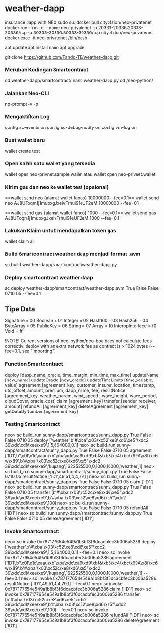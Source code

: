 # weather-dapp
insurance dapp with NEO
sudo su.
docker pull cityofzion/neo-privatenet
docker run --rm -d --name neo-privatenet -p 20333-20336:20333-20336/tcp -p 30333-30336:30333-30336/tcp cityofzion/neo-privatenet
docker exec -it neo-privatenet /bin/bash

apt update
apt install nano
apt upgrade

git clone https://github.com/Fando-TE/weather-dapp.git
### Merubah Kodingan Smartcontract

cd weather-dapp/smartcontract/
nano weather-dapp.py
cd /neo-python/

### Jalankan Neo-CLI
np-prompt -v -p

### Mengaktifkan Log
config sc-events on
config sc-debug-notify on
config vm-log on

### Buat wallet baru
wallet create test

### Open salah satu wallet yang tersedia
wallet open neo-privnet.sample.wallet
atau
wallet open neo-privnet.wallet

### Kirim gas dan neo ke wallet test (opsional)
==wallet send neo {alamat wallet fando} 10000000 --fee=0.1==
wallet send neo AJ8UToqm1j1mubxgJxeivFrhui91eUF2eM 10000000 --fee=0.1

==wallet send gas {alamat wallet fando} 1000 --fee=0.1==
wallet send gas AJ8UToqm1j1mubxgJxeivFrhui91eUF2eM 1000 --fee=0.1

### Lakukan Klaim untuk mendapatkan token gas
wallet claim all

### Build Smartcontract weather daap menjadi format .avm
sc build weather-dapp/smartcontract/weather-dapp.py

### Deploy smartcontract weather daap
sc deploy weather-dapp/smartcontract/weather-dapp.avm True False False 0710 05 --fee=0.1

## Tipe Data
Signature = 00
Boolean = 01
Integer = 02
Hash160 = 03
Hash256 = 04
ByteArray = 05
PublicKey = 06
String = 07
Array = 10
InteropInterface = f0
Void = ff

!NOTE! Current versions of neo-python/neo-boa does not calculate fees correctly,
deploy with an extra network fee as contract is > 1024 bytes (--fee=0.1, see "Importing")

### Function Smartcontract
deploy [dapp_name, oracle, time_margin, min_time, max_time]
updateName [new_name]
updateOracle [new_oracle]
updateTimeLimits [time_variable, value]
agreement [agreement_key, customer, insurer, location, timestamp, utc_offset, amount, premium, dapp_name, fee]
resultNotice [agreement_key, weather_param, wind_speed , wave_height, wave_period, cloudCover, oracle_cost]
claim [agreement_key]
transfer [sender, receiver, amount]
refundAll [agreement_key]
deleteAgreement [agreement_key]
getDataByNumber [agreement_key]


### Testing Smartcontract
neo> sc build_run sunny-dapp/smartcontract/sunny_dapp.py True False False 0710 05 deploy ['weather',b'#\xba\'\x03\xc52\xe8\xd6\xe5"\xdc2 39\xdc\xd8\xee\xe9',1,5,864000,0.1]
neo> sc build_run sunny-dapp/smartcontract/sunny_dapp.py True False False 0710 05 agreement ['ID1',b'\x01\x1c\xaau\xb1\xba\xdc\xa9\xd9\xbf&\xb3\xc4\xbc\x99A\x8f\xc6w\x89',b'#\xba\'\x03\xc52c\xe8\xd6\xe5"\xdc2 39\xdc\xd8\xee\xe9','kupang',1622525500,0,1000,10000,'weather',1]
neo> sc build_run sunny-dapp/smartcontract/sunny_dapp.py True False False 0710 05 resultNotice ['ID1',49,51,4,4,79,1]
neo> sc build_run sunny-dapp/smartcontract/sunny_dapp.py True False False 0710 05 claim ['ID1']
neo> sc build_run sunny-dapp/smartcontract/sunny_dapp.py True False False 0710 05 transfer [b'#\xba\'\x03\xc52c\xe8\xd6\xe5"\xdc2 39\xdc\xd8\xee\xe9',b'#\xba\'\x03\xc52\xe8\xd6\xe5"\xdc2 39\xdc\xd8\xee\xe9',100]
neo> sc build_run sunny-dapp/smartcontract/sunny_dapp.py True False False 0710 05 refundAll ['ID1'] 
neo> sc build_run sunny-dapp/smartcontract/sunny_dapp.py True False False 0710 05 deleteAgreement ['ID1']

### Invoke Smartcontract:
neo> sc invoke 0x787177654e549a1b8bf3f6dcacbfec3b006a5286 deploy ['weather',b'#\xba\'\x03\xc52\xe8\xd6\xe5"\xdc2 39\xdc\xd8\xee\xe9',1,5,864000,0.1] --fee=0.1
neo> sc invoke 0x787177654e549a1b8bf3f6dcacbfec3b006a5286 agreement ['ID1',b'\x01\x1c\xaau\xb1\xba\xdc\xa9\xd9\xbf&\xb3\xc4\xbc\x99A\x8f\xc6w\x89',b'#\xba\'\x03\xc52c\xe8\xd6\xe5"\xdc2 39\xdc\xd8\xee\xe9','kupang',1622525500,0,1000,10000,'weather',1] --fee=0.1
neo> sc invoke 0x787177654e549a1b8bf3f6dcacbfec3b006a5286 resultNotice ['ID1',49,51,4,4,79,1] --fee=0.1
neo> sc invoke 0x787177654e549a1b8bf3f6dcacbfec3b006a5286 claim ['ID1']
neo> sc invoke 0x787177654e549a1b8bf3f6dcacbfec3b006a5286 transfer [b'#\xba\'\x03\xc52c\xe8\xd6\xe5"\xdc2 39\xdc\xd8\xee\xe9',b'#\xba\'\x03\xc52\xe8\xd6\xe5"\xdc2 39\xdc\xd8\xee\xe9',100] --fee=0.1
neo> sc invoke 0x787177654e549a1b8bf3f6dcacbfec3b006a5286 refundAll ['ID1'] 
neo> sc invoke 0x787177654e549a1b8bf3f6dcacbfec3b006a5286 deleteAgreement ['ID1']
